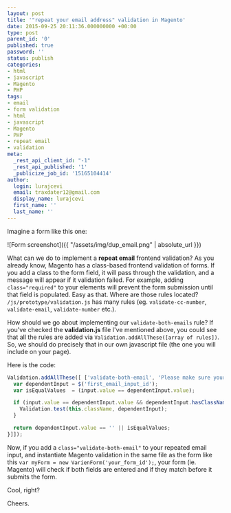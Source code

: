 ```yaml
---
layout: post
title: '"repeat your email address" validation in Magento'
date: 2015-09-25 20:11:36.000000000 +00:00
type: post
parent_id: '0'
published: true
password: ''
status: publish
categories:
- html
- javascript
- Magento
- PHP
tags:
- email
- form validation
- html
- javascript
- Magento
- PHP
- repeat email
- validation
meta:
  _rest_api_client_id: "-1"
  _rest_api_published: '1'
  _publicize_job_id: '15165104414'
author:
  login: lurajcevi
  email: traxdater12@gmail.com
  display_name: lurajcevi
  first_name: ''
  last_name: ''
---
```

Imagine a form like this one:

![Form screenshot]({{ "/assets/img/dup_email.png" | absolute_url }})

What can we do to implement a **repeat email** frontend validation? As you already know, Magento has a class-based frontend validation of forms. If you add a class to the form field, it will pass through the validation, and a message will appear if it validation failed. For example, adding `class="required"` to your elements will prevent the form submission until that field is populated. Easy as that. Where are those rules located? `/js/prototype/validation.js` has many rules (eg. `validate-cc-number`, `validate-email`, `validate-number` etc.).

How should we go about implementing our `validate-both-emails` rule? If you've checked the **validation.js** file I've mentioned above, you could see that all the rules are added via `Validation.addAllThese([array of rules])`. So, we should do precisely that in our own javascript file (the one you will include on your page).

Here is the code:

```js
Validation.addAllThese([ ['validate-both-email', 'Please make sure your emails match', function(v, input) {
  var dependentInput = $('first_email_input_id');
  var isEqualValues  = (input.value == dependentInput.value);

  if (input.value == dependentInput.value && dependentInput.hasClassName('validation-failed')) {
    Validation.test(this.className, dependentInput);
  }

  return dependentInput.value == '' || isEqualValues;
}]]);
```

Now, if you add a `class="validate-both-email"` to your repeated email input, and instantiate Magento validation in the same file as the form like this `var myForm = new VarienForm('your_form_id');`, your form (ie. Magento) will check if both fields are entered and if they match before it submits the form.

Cool, right?

Cheers.
